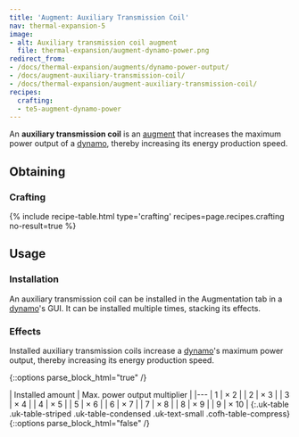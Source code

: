 ```yaml
---
title: 'Augment: Auxiliary Transmission Coil'
nav: thermal-expansion-5
image:
- alt: Auxiliary transmission coil augment
  file: thermal-expansion/augment-dynamo-power.png
redirect_from:
- /docs/thermal-expansion/augments/dynamo-power-output/
- /docs/augment-auxiliary-transmission-coil/
- /docs/thermal-expansion/augment-auxiliary-transmission-coil/
recipes:
  crafting:
  - te5-augment-dynamo-power
---
```


An **auxiliary transmission coil** is an [augment](/docs/thermal-expansion-5/augments/) that
increases the maximum power output of a [dynamo](/docs/thermal-expansion-5/dynamos/), thereby
increasing its energy production speed.


Obtaining
---------

### Crafting
{% include recipe-table.html type='crafting' recipes=page.recipes.crafting no-result=true %}


Usage
-----

### Installation
An auxiliary transmission coil can be installed in the Augmentation tab in a
[dynamo](/docs/thermal-expansion-5/dynamos/)'s GUI. It can be installed multiple times, stacking its
effects.

### Effects
Installed auxiliary transmission coils increase a [dynamo](/docs/thermal-expansion-5/dynamos/)'s
maximum power output, thereby increasing its energy production speed.

{::options parse_block_html="true" /}
<div class="uk-overflow-container">
| Installed amount | Max. power output multiplier |
|---
| 1 | × 2 |
| 2 | × 3 |
| 3 | × 4 |
| 4 | × 5 |
| 5 | × 6 |
| 6 | × 7 |
| 7 | × 8 |
| 8 | × 9 |
| 9 | × 10 |
{:.uk-table .uk-table-striped .uk-table-condensed .uk-text-small .cofh-table-compress}
</div>
{::options parse_block_html="false" /}
